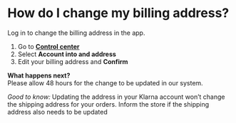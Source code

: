 # How do I change my billing address?

Log in to change the billing address in the app.

1. Go to [**Control center**](https://app.klarna.com/you/)
2. Select **Account into and address**
3. Edit your billing address and **Confirm**

**What happens next?**  
Please allow 48 hours for the change to be updated in our system.

*Good to know:* Updating the address in your Klarna account won’t change the shipping address for your orders. Inform the store if the shipping address also needs to be updated


